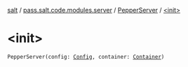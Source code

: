 [salt](../../index.md) / [pass.salt.code.modules.server](../index.md) / [PepperServer](index.md) / [&lt;init&gt;](./-init-.md)

# &lt;init&gt;

`PepperServer(config: `[`Config`](../../pass.salt.code.loader.config/-config/index.md)`, container: `[`Container`](../../pass.salt.code.container/-container/index.md)`)`